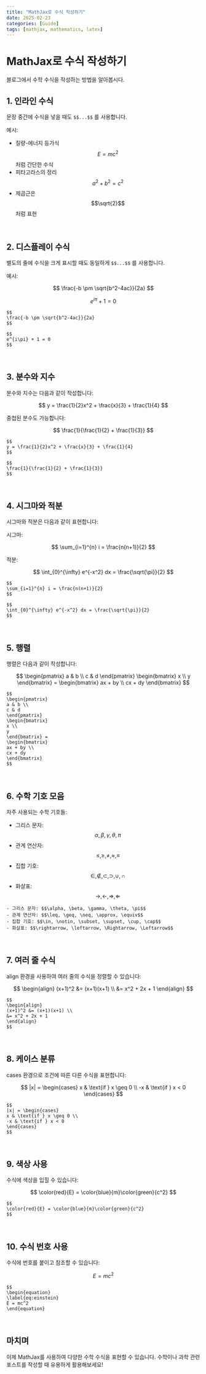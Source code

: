 ```yaml
---
title: "MathJax로 수식 작성하기"
date: 2025-02-23
categories: [Guide]
tags: [mathjax, mathematics, latex]
---
```


# MathJax로 수식 작성하기

블로그에서 수학 수식을 작성하는 방법을 알아봅시다.

## 1. 인라인 수식

문장 중간에 수식을 넣을 때도 `$$...$$` 를 사용합니다.

예시:
- 질량-에너지 등가식 $$E = mc^2$$ 처럼 간단한 수식
- 피타고라스의 정리 $$a^2 + b^2 = c^2$$
- 제곱근은 $$\sqrt{2}$$ 처럼 표현

<br>

## 2. 디스플레이 수식

별도의 줄에 수식을 크게 표시할 때도 동일하게 `$$...$$` 를 사용합니다.

예시:

$$
\frac{-b \pm \sqrt{b^2-4ac}}{2a}
$$

$$
e^{i\pi} + 1 = 0
$$

```
$$
\frac{-b \pm \sqrt{b^2-4ac}}{2a}
$$

$$
e^{i\pi} + 1 = 0
$$
```

<br>

## 3. 분수와 지수

분수와 지수는 다음과 같이 작성합니다:

$$
y = \frac{1}{2}x^2 + \frac{x}{3} + \frac{1}{4}
$$

중첩된 분수도 가능합니다:

$$
\frac{1}{\frac{1}{2} + \frac{1}{3}}
$$

```
$$
y = \frac{1}{2}x^2 + \frac{x}{3} + \frac{1}{4}
$$

$$
\frac{1}{\frac{1}{2} + \frac{1}{3}}
$$
```

<br>

## 4. 시그마와 적분

시그마와 적분은 다음과 같이 표현합니다:

시그마:

$$
\sum_{i=1}^{n} i = \frac{n(n+1)}{2}
$$

적분:

$$
\int_{0}^{\infty} e^{-x^2} dx = \frac{\sqrt{\pi}}{2}
$$

```
$$
\sum_{i=1}^{n} i = \frac{n(n+1)}{2}
$$

$$
\int_{0}^{\infty} e^{-x^2} dx = \frac{\sqrt{\pi}}{2}
$$
```

<br>

## 5. 행렬

행렬은 다음과 같이 작성합니다:

$$
\begin{pmatrix}
a & b \\
c & d
\end{pmatrix}
\begin{bmatrix}
x \\
y
\end{bmatrix} =
\begin{bmatrix}
ax + by \\
cx + dy
\end{bmatrix}
$$

```
$$
\begin{pmatrix}
a & b \\
c & d
\end{pmatrix}
\begin{bmatrix}
x \\
y
\end{bmatrix} =
\begin{bmatrix}
ax + by \\
cx + dy
\end{bmatrix}
$$
```

<br>

## 6. 수학 기호 모음

자주 사용되는 수학 기호들:

- 그리스 문자: $$\alpha, \beta, \gamma, \theta, \pi$$
- 관계 연산자: $$\leq, \geq, \neq, \approx, \equiv$$
- 집합 기호: $$\in, \notin, \subset, \supset, \cup, \cap$$
- 화살표: $$\rightarrow, \leftarrow, \Rightarrow, \Leftarrow$$

```
- 그리스 문자: $$\alpha, \beta, \gamma, \theta, \pi$$
- 관계 연산자: $$\leq, \geq, \neq, \approx, \equiv$$
- 집합 기호: $$\in, \notin, \subset, \supset, \cup, \cap$$
- 화살표: $$\rightarrow, \leftarrow, \Rightarrow, \Leftarrow$$
```

<br>

## 7. 여러 줄 수식

align 환경을 사용하여 여러 줄의 수식을 정렬할 수 있습니다:

$$
\begin{align}
(x+1)^2 &= (x+1)(x+1) \\
&= x^2 + 2x + 1
\end{align}
$$

```
$$
\begin{align}
(x+1)^2 &= (x+1)(x+1) \\
&= x^2 + 2x + 1
\end{align}
$$
```

<br>

## 8. 케이스 분류

cases 환경으로 조건에 따른 다른 수식을 표현합니다:

$$
|x| = \begin{cases}
x & \text{if } x \geq 0 \\
-x & \text{if } x < 0
\end{cases}
$$

```
$$
|x| = \begin{cases}
x & \text{if } x \geq 0 \\
-x & \text{if } x < 0
\end{cases}
$$
```

<br>

## 9. 색상 사용

수식에 색상을 입힐 수 있습니다:

$$
\color{red}{E} = \color{blue}{m}\color{green}{c^2}
$$

```
$$
\color{red}{E} = \color{blue}{m}\color{green}{c^2}
$$
```

<br>

## 10. 수식 번호 사용

수식에 번호를 붙이고 참조할 수 있습니다:

$$
\begin{equation}
\label{eq:einstein}
E = mc^2
\end{equation}
$$

```
$$
\begin{equation}
\label{eq:einstein}
E = mc^2
\end{equation}
```

<br>

## 마치며

이제 MathJax를 사용하여 다양한 수학 수식을 표현할 수 있습니다. 수학이나 과학 관련 포스트를 작성할 때 유용하게 활용해보세요!
